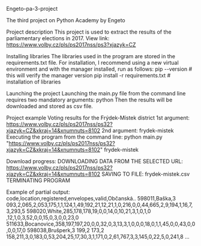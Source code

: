 Engeto-pa-3-project

The third project on Python Academy by Engeto

Project description
This project is used to extract the results of the parliamentary elections in 2017. 
View link: https://www.volby.cz/pls/ps2017nss/ps3?xjazyk=CZ

Installing libraries
The libraries used in the program are stored in the requirements.txt file. For installation, I recommend using a new virtual environment and with the manager installed, run as follows:
pip --version   # this will verify the manager version
pip install -r requirements.txt   # installation of libraries

Launching the project
Launching the main.py file from the command line requires two mandatory arguments:
python <district-link> <output-filename>
Then the results will be downloaded and stored as csv file.

Project example
Voting results for the Frýdek-Místek district
1st argument: https://www.volby.cz/pls/ps2017nss/ps32?xjazyk=CZ&xkraj=14&xnumnuts=8102
2nd argument: frydek-mistek
Executing the program from the command line:
python main.py "https://www.volby.cz/pls/ps2017nss/ps32?xjazyk=CZ&xkraj=14&xnumnuts=8102" frydek-mistek

Download progress:
DOWNLOADING DATA FROM THE SELECTED URL: https://www.volby.cz/pls/ps2017nss/ps32?xjazyk=CZ&xkraj=14&xnumnuts=8102
SAVING TO FILE: frydek-mistek.csv
TERMINATING PROGRAM

Example of partial output:
code,location,registered,envelopes,valid,Občanská..
598011,Baška,3 093,2,065,2,053,175,1,1,124,1,49,192,21,12,21,1,0,216,0,0,44,665,2,9,194,1,16,7,3,293,5
598020,White,285,178,178,19,0,0,14,0,10,21,3,1,0,1,0 ,12,1,0,3,52,0,0,15,0,3,0,0,23,0
511633,Bocanovice,358,197,197,20,0,0,32,0,3,13,3,1,0,0,0,18,0,1,1,45,0,0,43,0,0,0,0,17,0
598038,Brušperk,3 199,2 173,2 158,211,3,0,183,0,53,204,25,17,30,3,1,171,0,2,61,767,3,3,145,0,22,5,0,241,8
...
